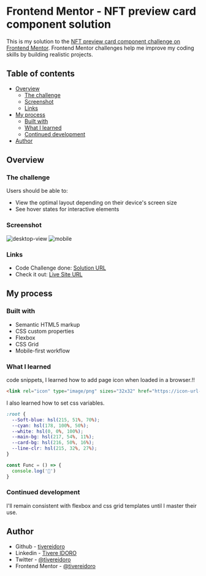 # Frontend Mentor - NFT preview card component solution

This is my solution to the [NFT preview card component challenge on Frontend Mentor](https://www.frontendmentor.io/challenges/nft-preview-card-component-SbdUL_w0U). Frontend Mentor challenges help me improve my coding skills by building realistic projects. 


## Table of contents

- [Overview](#overview)
  - [The challenge](#the-challenge)
  - [Screenshot](#screenshot)
  - [Links](#links)
- [My process](#my-process)
  - [Built with](#built-with)
  - [What I learned](#what-i-learned)
  - [Continued development](#continued-development)
- [Author](#author)


## Overview

### The challenge

Users should be able to:

- View the optimal layout depending on their device's screen size
- See hover states for interactive elements


### Screenshot

![desktop-view](https://user-images.githubusercontent.com/105525310/195964828-922715cd-420d-4ebf-aea8-925105f9f4dc.png)
![mobile](https://user-images.githubusercontent.com/105525310/195964837-f7dc62cf-9f3f-4835-ac0c-88f7d3938a5c.png)


### Links

- Code Challenge done: [Solution URL](https://www.frontendmentor.io/solutions/nft-card-preview-using-html-and-css-qe1lGOC0Zg)
- Check it out: [Live Site URL](https://tivereidoro.github.io/Frontend-Mentor_NFT-card)


## My process

### Built with

- Semantic HTML5 markup
- CSS custom properties
- Flexbox
- CSS Grid
- Mobile-first workflow


### What I learned

code snippets,
I learned how to add page icon when loaded in a browser.!!

```html
<link rel="icon" type="image/png" sizes="32x32" href="https://icon-url-here">
```

I also learned how to set css variables.
```css
:root {
  --Soft-blue: hsl(215, 51%, 70%);
  --cyan: hsl(178, 100%, 50%);
  --white: hsl(0, 0%, 100%);
  --main-bg: hsl(217, 54%, 11%);
  --card-bg: hsl(216, 50%, 16%);
  --line-clr: hsl(215, 32%, 27%);
}
```
```js
const Func = () => {
  console.log('🎉')
}
```


### Continued development

I'll remain consistent with flexbox and css grid templates until I master their use.


## Author

- Github - [tivereidoro](https://www.github.com/tivereidoro)
- Linkedin - [Tivere IDORO](https://www.linkedin.com/in/tivereidoro)
- Twitter - [@tivereidoro](https://www.twitter.com/tivereidoro)
- Frontend Mentor - [@tivereidoro](https://www.frontendmentor.io/profile/tivereidoro)

##
##
